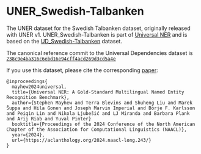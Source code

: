 # UNER_Swedish-Talbanken

The UNER dataset for the Swedish Talbanken dataset, originally released with UNER v1. UNER_Swedish-Talbanken is part of [Universal NER](https://www.universalner.org/) and is based on the [UD_Swedish-Talbanken](https://github.com/UniversalDependencies/UD_Swedish-Talbanken) dataset.

The canonical reference commit to the Universal Dependencies dataset is [`238c9e4ba316c6ebd16e94cff4acd269d3cd5a4e`](https://github.com/UniversalDependencies/UD_Swedish-Talbanken/tree/238c9e4ba316c6ebd16e94cff4acd269d3cd5a4e)

If you use this dataset, please cite the corresponding [paper](https://aclanthology.org/2024.naacl-long.243/):
```
@inproceedings{
  mayhew2024universal,
  title={Universal NER: A Gold-Standard Multilingual Named Entity Recognition Benchmark},
  author={Stephen Mayhew and Terra Blevins and Shuheng Liu and Marek Šuppa and Hila Gonen and Joseph Marvin Imperial and Börje F. Karlsson and Peiqin Lin and Nikola Ljubešić and LJ Miranda and Barbara Plank and Arij Riab and Yuval Pinter}
  booktitle={Proceedings of the 2024 Conference of the North American Chapter of the Association for Computational Linguistics (NAACL)},
  year={2024},
  url={https://aclanthology.org/2024.naacl-long.243/}
}
